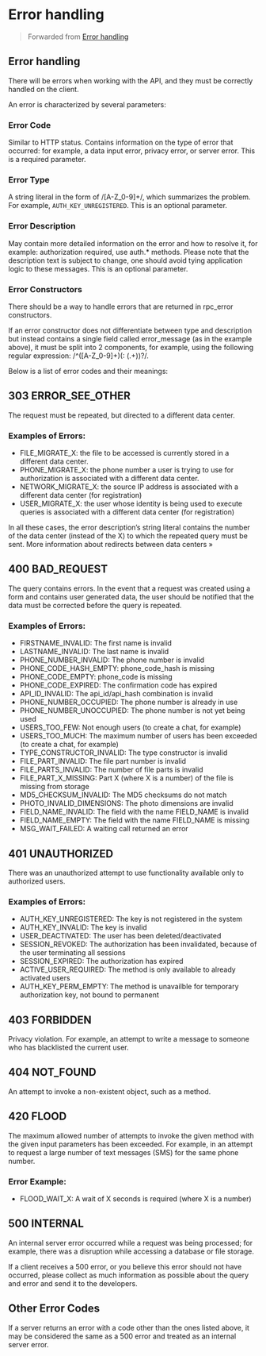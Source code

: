 # Error handling
> Forwarded from [Error handling](https://core.telegram.org/api/errors)

## Error handling
There will be errors when working with the API, and they must be correctly handled on the client.

An error is characterized by several parameters:

### Error Code
Similar to HTTP status. Contains information on the type of error that occurred: for example, a data input error, privacy error, or server error. This is a required parameter.

### Error Type
A string literal in the form of /[A-Z_0-9]+/, which summarizes the problem. For example, `AUTH_KEY_UNREGISTERED`. This is an optional parameter.

### Error Description
May contain more detailed information on the error and how to resolve it, for example: authorization required, use auth.* methods. Please note that the description text is subject to change, one should avoid tying application logic to these messages. This is an optional parameter.

### Error Constructors
There should be a way to handle errors that are returned in rpc_error constructors.

If an error constructor does not differentiate between type and description but instead contains a single field called error_message (as in the example above), it must be split into 2 components, for example, using the following regular expression: /^([A-Z_0-9]+)(: (.+))?/.

Below is a list of error codes and their meanings:

## 303 ERROR_SEE_OTHER
The request must be repeated, but directed to a different data center.

### Examples of Errors:
- FILE_MIGRATE_X: the file to be accessed is currently stored in a different data center.
- PHONE_MIGRATE_X: the phone number a user is trying to use for authorization is associated with a different data center.
- NETWORK_MIGRATE_X: the source IP address is associated with a different data center (for registration)
- USER_MIGRATE_X: the user whose identity is being used to execute queries is associated with a different data center (for registration)

In all these cases, the error description’s string literal contains the number of the data center (instead of the X) to which the repeated query must be sent.
More information about redirects between data centers »

## 400 BAD_REQUEST
The query contains errors. In the event that a request was created using a form and contains user generated data, the user should be notified that the data must be corrected before the query is repeated.

### Examples of Errors:
- FIRSTNAME_INVALID: The first name is invalid
- LASTNAME_INVALID: The last name is invalid
- PHONE_NUMBER_INVALID: The phone number is invalid
- PHONE_CODE_HASH_EMPTY: phone_code_hash is missing
- PHONE_CODE_EMPTY: phone_code is missing
- PHONE_CODE_EXPIRED: The confirmation code has expired
- API_ID_INVALID: The api_id/api_hash combination is invalid
- PHONE_NUMBER_OCCUPIED: The phone number is already in use
- PHONE_NUMBER_UNOCCUPIED: The phone number is not yet being used
- USERS_TOO_FEW: Not enough users (to create a chat, for example)
- USERS_TOO_MUCH: The maximum number of users has been exceeded (to create a chat, for example)
- TYPE_CONSTRUCTOR_INVALID: The type constructor is invalid
- FILE_PART_INVALID: The file part number is invalid
- FILE_PARTS_INVALID: The number of file parts is invalid
- FILE_PART_Х_MISSING: Part X (where X is a number) of the file is missing from storage
- MD5_CHECKSUM_INVALID: The MD5 checksums do not match
- PHOTO_INVALID_DIMENSIONS: The photo dimensions are invalid
- FIELD_NAME_INVALID: The field with the name FIELD_NAME is invalid
- FIELD_NAME_EMPTY: The field with the name FIELD_NAME is missing
- MSG_WAIT_FAILED: A waiting call returned an error

## 401 UNAUTHORIZED
There was an unauthorized attempt to use functionality available only to authorized users.

### Examples of Errors:
- AUTH_KEY_UNREGISTERED: The key is not registered in the system
- AUTH_KEY_INVALID: The key is invalid
- USER_DEACTIVATED: The user has been deleted/deactivated
- SESSION_REVOKED: The authorization has been invalidated, because of the user terminating all sessions
- SESSION_EXPIRED: The authorization has expired
- ACTIVE_USER_REQUIRED: The method is only available to already activated users
- AUTH_KEY_PERM_EMPTY: The method is unavailble for temporary authorization key, not bound to permanent

## 403 FORBIDDEN
Privacy violation. For example, an attempt to write a message to someone who has blacklisted the current user.

## 404 NOT_FOUND
An attempt to invoke a non-existent object, such as a method.

## 420 FLOOD
The maximum allowed number of attempts to invoke the given method with the given input parameters has been exceeded. For example, in an attempt to request a large number of text messages (SMS) for the same phone number.

### Error Example:
- FLOOD_WAIT_X: A wait of X seconds is required (where X is a number)

## 500 INTERNAL

An internal server error occurred while a request was being processed; for example, there was a disruption while accessing a database or file storage.

If a client receives a 500 error, or you believe this error should not have occurred, please collect as much information as possible about the query and error and send it to the developers.

## Other Error Codes
If a server returns an error with a code other than the ones listed above, it may be considered the same as a 500 error and treated as an internal server error.
